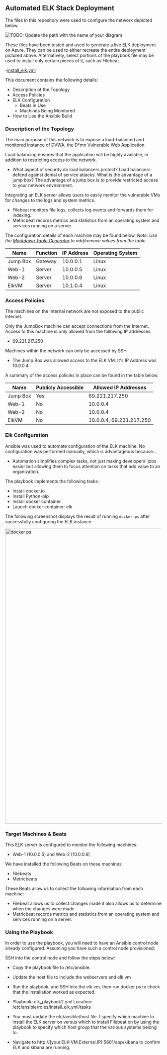 ## Automated ELK Stack Deployment

The files in this repository were used to configure the network depicted below.

![TODO: Update the path with the name of your diagram](Images/diagram_filename.png)

These files have been tested and used to generate a live ELK deployment on Azure. They can be used to either recreate the entire deployment pictured above. Alternatively, select portions of the playbook  file may be used to install only certain pieces of it, such as Filebeat.

  -[install_elk.yml](https://github.com/the-Coding-Boot-Camp-at-UT/UTA-VIRT-CYBER-PT-06-2021-U-LOL/blob/c72e1e84e94cd95c9b943d21debfdd53de518678/Week-13/Activities/Stu_Day_1/Solved/Resources/install-elk.yml)


This document contains the following details:
- Description of the Topology
- Access Policies
- ELK Configuration
  - Beats in Use
  - Machines Being Monitored
- How to Use the Ansible Build


### Description of the Topology

The main purpose of this network is to expose a load-balanced and monitored instance of DVWA, the D*mn Vulnerable Web Application.

Load balancing ensures that the application will be highly available, in addition to restricting access to the network.
-  What aspect of security do load balancers protect?  Load balancers defend against denial of service attacks. What is the advantage of a jump box? The advantage of a jump box is to provide restricted access to your network environment.

Integrating an ELK server allows users to easily monitor the vulnerable VMs for changes to the logs and system metrics.
- Filebeat monitors file logs, collects log events and forwards them for indexing.
- Metricbeat records metrics and statistics from an operating system and services running on a server.

The configuration details of each machine may be found below.
_Note: Use the [Markdown Table Generator](http://www.tablesgenerator.com/markdown_tables) to add/remove values from the table_.

| Name     | Function | IP Address | Operating System |
|----------|----------|------------|------------------|
| Jump Box | Gateway  | 10.0.0.1   | Linux            |
| Web-1    | Server        | 10.0.0.5       |Linux               |
| Web-2    | Server       | 10.0.0.6           |  Linux                |
| ElkVM    |   Server      | 10.1.0.4           |   Linux          |

### Access Policies

The machines on the internal network are not exposed to the public Internet. 

Only the JumpBox machine can accept connections from the Internet. Access to this machine is only allowed from the following IP addresses:
- 69.221.217.250


Machines within the network can only be accessed by SSH
- The Jump Box was allowed access to the ELK VM. It's IP Address was 10.0.0.4

A summary of the access policies in place can be found in the table below.

| Name     | Publicly Accessible | Allowed IP Addresses |
|----------|---------------------|----------------------|
| Jump Box | Yes              | 69.221.217.250   |
|     Web-1     | No                    | 10.0.0.4                     |
|     Web-2     | No                    |  10.0.0.4                    |
|     ElkVM     | No                    |  10.0.0.4, 69.221.217.250                    |

### Elk Configuration

Ansible was used to automate configuration of the ELK machine. No configuration was performed manually, which is advantageous because...
- Automation simplifies complex tasks, not just making developers’ jobs easier but allowing them to focus attention on tasks that add value to an organization.

The playbook implements the following tasks:
- Install docker.io
- Install Python-pip
- Install docker container
- Launch docker container: elk


The following screenshot displays the result of running `docker ps` after successfully configuring the ELK instance.

<img width="949" alt="docker ps" src="https://user-images.githubusercontent.com/80696161/134142467-d69d8b57-b457-4489-be0a-f0c9d9f6ccc6.PNG">

### Target Machines & Beats
This ELK server is configured to monitor the following machines:
- Web-1 (10.0.0.5) and Web-2 (10.0.0.6)

We have installed the following Beats on these machines:
- Filebeats
- Metricbeats

These Beats allow us to collect the following information from each machine:
- Filebeat allows us to collect changes made it also allows us to determine when the changes were made.
- Metricbeat records metrics and statistics from an operating system and services running on a server.

### Using the Playbook
In order to use the playbook, you will need to have an Ansible control node already configured. Assuming you have such a control node provisioned: 

SSH into the control node and follow the steps below:
- Copy the playbook file to /etc/ansible.
- Update the host file to include the webservers and elk vm
- Run the playbook, and SSH into the elk vm, then run docker ps to check that the installation worked as expected.


- Playbook: elk_playbook2.yml Location:  /etc/ansible/roles/install_elk.yml/tasks
- You must update the etc/ansible/host file. I specify which machine to install the ELK server on versus which to install Filebeat on by using the playbook to specify which host group that the various systems belong to.
- Navigate to  http://[your.ELK-VM.External.IP]:5601/app/kibana to confirm ELK and kibana are running.

